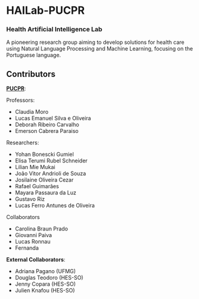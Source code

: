 
# HAILab-PUCPR
### Health Artificial Intelligence Lab
A pioneering research group aiming to develop solutions for health care using Natural Language Processing and Machine Learning, focusing on the Portuguese language.


## Contributors 

**[PUCPR](https://www.pucpr.br/)**:

Professors:
- Claudia Moro 
- Lucas Emanuel Silva e Oliveira
- Deborah Ribeiro Carvalho
- Emerson Cabrera Paraiso

Researchers:
- Yohan Bonescki Gumiel
- Elisa Terumi Rubel Schneider
- Lilian Mie Mukai
- João Vitor Andrioli de Souza
- Josilaine Oliveira Cezar
- Rafael Guimarães
- Mayara Passaura da Luz
- Gustavo Riz
- Lucas Ferro Antunes de Oliveira

Collaborators
- Carolina Braun Prado
- Giovanni Paiva
- Lucas Ronnau
-  Fernanda


**External Collaborators**:
- Adriana Pagano (UFMG)
- Douglas Teodoro (HES-SO)
- Jenny Copara (HES-SO)
- Julien Knafou (HES-SO)
